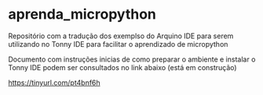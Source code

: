 # aprenda_micropython
Repositório com a tradução dos exemplso do Arquino IDE para serem utilizando no Tonny IDE para facilitar o aprendizado de micropython

Documento com instruções inicias de como preparar o ambiente e instalar o Tonny IDE podem ser consultados no link abaixo (está em construção)

https://tinyurl.com/pt4bnf6h
